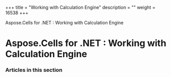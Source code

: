 +++
title = "Working with Calculation Engine" 
description = "" 
weight = 16538 
+++

Aspose.Cells for .NET : Working with Calculation Engine  

# Aspose.Cells for .NET : Working with Calculation Engine


### Articles in this section

           

